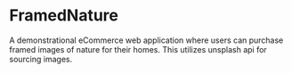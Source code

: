 # FramedNature
A demonstrational eCommerce web application where users can purchase framed images of nature for their homes. This utilizes unsplash api for sourcing images.
